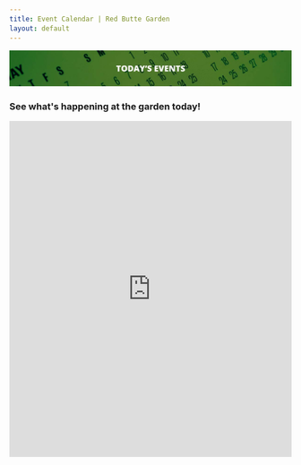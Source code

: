 ```yaml
---
title: Event Calendar | Red Butte Garden
layout: default
---
```


<img src="/images/todaysevents.jpg" class="responsive" alt="Today's Events at Red Butte Garden" title="Today's Events at Red Butte Garden" />

<br />

<h3 class="green text-center">See what's happening at the garden today!</h3>

<!-- Displays Agenda Calendar View -->

<iframe src="https://calendar.google.com/calendar/embed?title=Today%20at%20Red%20Butte%20Garden&amp;mode=AGENDA&amp;height=600&amp;wkst=1&amp;bgcolor=%23ffffff&amp;src=gcloud.utah.edu_gnqvd9diihhtmsbu9f686thmoc%40group.calendar.google.com&amp;color=%232F6309&amp;src=gcloud.utah.edu_hhn28h6oejgir1hgs2957f8blo%40group.calendar.google.com&amp;color=%2323164E&amp;src=gcloud.utah.edu_olcsoo5se09ocau8q49gutmnog%40group.calendar.google.com&amp;color=%23711616&amp;src=gcloud.utah.edu_9q4d200n7hv8kl5kq20v350e78%40group.calendar.google.com&amp;color=%23B1365F&amp;src=gcloud.utah.edu_ukitas7aqrfj8lq01oovi7sk4s%40group.calendar.google.com&amp;color=%235F6B02&amp;src=gcloud.utah.edu_v8nuehmef8u76i9ch7883riuf8%40group.calendar.google.com&amp;color=%235229A3&amp;ctz=America%2FDenver" style="border-width:0" width="100%" max-width="1280px" height="600px" frameborder="0" scrolling="no"></iframe>